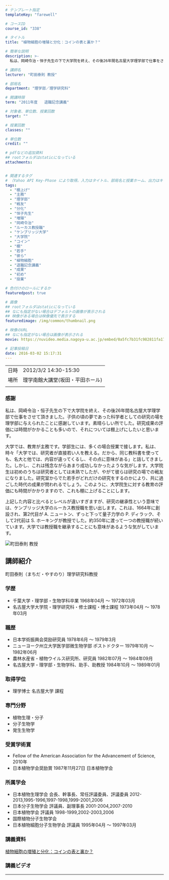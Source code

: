 ```yaml
---
# テンプレート指定
templateKey: "farewell"

# コースID
course_id: "338"

# タイトル
title: "植物細胞の増殖と分化：コインの表と裏か？"

# 簡単な説明
description: >-
  私は、岡崎令治・恒子先生の下で大学院を終え、その後26年間名古屋大学理学部で仕事をさせて頂きました。子供の頃の夢であった科学者としての研究の場を理学部に与えられたことに感謝しています。素晴らしい所でした。研究成果の評価には時間がかかることも多いので、それについては棚上げにしたいと思います。  大学では、教育が主務です。学部生には、多くの場合授業で接します。私は、時々「大学では、研究者が直接 ....

# 講師名
lecturer: "町田泰則 教授"

# 部局名
department: "理学部／理学研究科"

# 開講時限
term: "2011年度	退職記念講義"

# 対象者、単位数、授業回数
target: ""

# 授業回数
classes: ""

# 単位数
credit: ""

# pdfなどの追加資料
## rootフォルダはstaticになっている
attachments:


# 関連するタグ
# （Yahoo API Key-Phase により取得。入力はタイトル、部局名と授業ホーム、出力はキーフレーズ（tags））
tags:
  - "棚上げ"
  - "主務"
  - "理学部"
  - "戦友"
  - "分化"
  - "恒子先生"
  - "増殖"
  - "岡崎令治"
  - "ルーカス教授職"
  - "ケンブリッジ大学"
  - "大学院"
  - "コイン"
  - "棚"
  - "若手"
  - "彼ら"
  - "植物細胞"
  - "退職記念講義"
  - "成果"
  - "初め"
  - "授業"

# 色付けのロールにするか
featuredpost: true

# 画像
## rootフォルダはstaticになっている
## なにも指定がない場合はデフォルトの画像が表示される
## 映像がある場合は映像優先で表示する
featuredimage: /img/common/thumbnail.png

# 映像のURL
## なにも指定がない場合は画像が表示される
movie: https://nuvideo.media.nagoya-u.ac.jp/embed/0a5fc7b31fc982811fa17e07d9a79e54ad47c61e

# 記事投稿日
date: 2016-03-02 15:17:31
---
```


|   |   |
|---|---|
| 日時 | 2012/3/2  14:30-15:30 |
| 場所 | 理学南館大講堂(坂田・平田ホール) |
|   |   |


### 感謝

私は、岡崎令治・恒子先生の下で大学院を終え、その後26年間名古屋大学理学部で仕事をさせて頂きました。子供の頃の夢であった科学者としての研究の場を理学部に与えられたことに感謝しています。素晴らしい所でした。研究成果の評価には時間がかかることも多いので、それについては棚上げにしたいと思います。

大学では、教育が主務です。学部生には、多くの場合授業で接します。私は、時々「大学では、研究者が直接若い人を教える。だから、同じ教科書を使っても、名大と他では、内容が違ってくるし、その点に意味がある」と話してきました。しかし、これは残念ながらあまり成功しなかったような気がします。大学院生は初めのうちは研究者としては未熟でしたが、やがて彼らは研究の場での戦友になりました。研究室からでた若手がどれだけの研究をするのかにより、共に過ごした時代の成果が問われるでしょう。このように、大学院生に対する教育の評価にも時間がかかりますので、これも棚に上げることにします。

上記した内容と比べるとレベルが違いすぎますが、研究の継承性という意味では、ケンブリッジ大学のルーカス教授職を思い出します。これは、1664年に創設され、第2代目が A. ニュートン、ずっと下って量子力学の P. ディラック、そして2代前は S. ホーキングが教授でした。約350年に渡って一つの教授職が続いています。大学では教授職を継承することにも意味があるような気がしています。


![町田泰則 教授](https://ocw.nagoya-u.jp/files/338/s_machida.png) 

## 講師紹介

町田泰則（まちだ・やすのり）理学研究科教授

### 学歴

* 千葉大学・理学部・生物学科卒業 1968年04月 〜 1972年03月
* 名古屋大学大学院・理学研究科・修士課程・博士課程 1973年04月 〜 1978年03月

### 職歴

* 日本学術振興会奨励研究員 1978年6月 〜 1979年3月
* ニューヨーク州立大学医学部微生物学部 ポストドクター 1979年10月 〜 1982年06月
* 農林水産省・植物ウイルス研究所、研究員 1982年07月 〜 1984年09月
* 名古屋大学・理学部・生物学科、助手、助教授 1984年10月 〜 1989年01月

### 取得学位

* 理学博士 名古屋大学 課程

### 専門分野

* 植物生理・分子
* 分子生物学
* 発生生物学

### 受賞学術賞

* Fellow of the American Association for the Advancement of Science, 2010年
* 日本植物学会奨励賞 1987年11月27日 日本植物学会

### 所属学会

* 日本植物生理学会 会長、幹事長、常任評議委員、評議委員 2012-2013,1995-1996,1997-1998,1999-2001,2006
* 日本分子生物学会 評議員、副理事長 2001-2004,2007-2010
* 日本植物学会 評議員 1998-1999,2002-2003,2006
* 国際植物分子生物学会
* 日本植物細胞分子生物学会 評議員 1995年04月 〜 1997年03月


### 講義資料

[植物細胞の増殖と分化：コインの表と裏か？](https://ocw.nagoya-u.jp/files/338/H23machida_lastlecture_materials_kai.pdf) 

### 講義ビデオ


-----